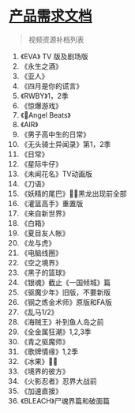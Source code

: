 # [产品需求文档](/)

> 视频资源补档列表

1. 《EVA》 TV 版及剧场版
1. 《永生之酒》
1. 《亚人》
1. 《四月是你的谎言》
1. 《RWBY》1，2季
1. 《惊爆游戏》
1. 《Angel Beats》
1. 《AIR》
1. 《男子高中生的日常》
1. 《无头骑士异闻录》第1，2季
1. 《日常》
1. 《星际牛仔》
1. 《未闻花名》TV动画版
1. 《刀语》
1. 《妖精的尾巴》黑龙出现前全部
1. 《灌篮高手》重置版
1. 《来自新世界》
1. 《白箱》
1. 《夏目友人帐》
1. 《龙与虎》
1. 《电脑线圈》
1. 《空之境界》
1. 《黑子的篮球》
1. 《银魂》截止《一国倾城》篇
1. 《驱魔少年》旧版，不要新版
1. 《钢之炼金术师》原版和FA版
1. 《乱马1/2》
1. 《海贼王》补到鱼人岛之前
1. 《全金属狂潮》1,2,3季
1. 《青之驱魔师》
1. 《歌牌情缘》1,2季
1. 《冰果》
1. 《境界的彼方》
1. 《火影忍者》忍界大战前
1. 《加速直接》
1. 《BLEACH》尸魂界篇和破面篇